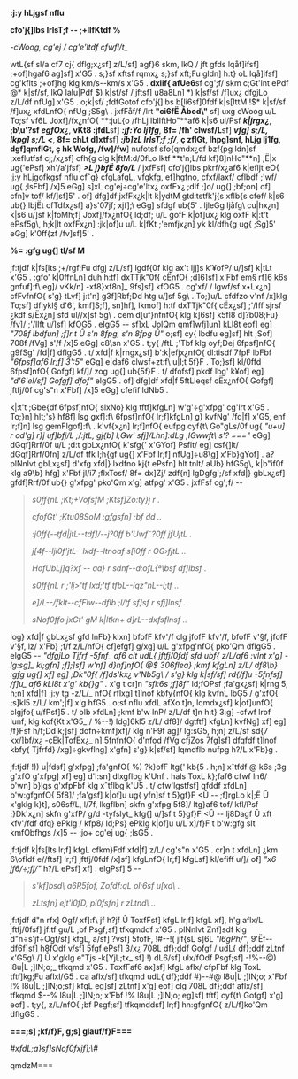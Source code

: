 **:j:y hLjgsf nflu**

**cfo\'j{\]lbs lrlsT;f -- ;+lIfKtdf %**

*-cWoog, cg\'ej / cg\'e\'ltdf cfwfl/t\_*

wtL{sf sl/a cf7 cj{ dflg;x¿sf\] z/L/sf\] agf}6 skm, lkQ / jft gfds
lqåf\]ifsf\] ;+of\]hgaf6 ag\]sf\] x\'G5 . s;}sf xftsf rqmx¿ s;}sf xft;Fu
gldn\] h:t} oL lqå\]ifsf\] cg\'kflts ;+of\]hg klg km/s--km/s x\'G5 .
**dxlif{ afUe6**sf cg\';f/ skm c;Gt\'lnt ePdf @\* k\|sf/sf, lkQ
lalu\|Pdf \$) k\|sf/sf / jftsf\] u8a8Ln\] \*) k\|sf/sf /f\]ux¿ dfgjLo
z/L/df nfUg\] x\'G5 . o;k\|sf/ ;fdfGotof cfo\'j{\]lbs b\[li6sf\]0fdf
k\|s\[lttM !\$\* k\|sf/sf /f\]ux¿ xfdLnfO{ nfUg ;S5g\\ . jxfFåf/f /lrt
**"ci6fË Åbod\\"** sf\] uxg cWoog u/L To;sf vf6L Joxf\]/fx¿nfO{ **:juL{o
/fhLj lblIftHo\"**af6 k\|s6 ul/Psf ***k\|jrgx¿***, **;b\\u\'?sf
*egfOx¿***, **vKt8 :jfdL**sf\] ***:jf:Yo lj1fg***, **8f= /fh\'
clwsf/L**sf\] ***vfg\] s;/L, lkpg\] s;/L \<***, **8f= chLt d\]xtf**sf\]
***:jb\]zL lrlsT;f ;f/***, **ç zflGt, lhpg\]snf, hLjg lj1fg,
dgf\]qmflGt, ç hk Wofg, /fw\]/fw**\] nufotsf sfo{qmdx¿df bzf{pg ldn\]sf
;xeflutfsf cj;/x¿sf\] cfh{g clg k\|ftM:d/0fLo lktf **t\'n;L/fd
kf}8\]nHo\"**n\] ;Ë\|x ug{\'ePsf\] xh\'/a\'jfsf\] ***\>L j}bfË 8fo/L***
/ jxfFsf\] cfo\'j{\]lbs pkrf/x¿af6 k\|efljt eO{ :j:y hLjgofkgsf nflu
cfˆg} cfgLafgL, vfgkfg, ef\]hgfno, cfxf/laxf/ cflbdf ;\'wf/ ug{ ;lsFbf\]
/x\]5 eGg\] s\]xL cg\'ej÷cg\'e\'ltx¿ oxfFx¿ ;dIf ;\]o/ ug{\] ;bf;on\]
of\] cfn\]v tof/ kf/\]sf\]5\' . of\] dfg\]df jxfFx¿k\|lt k\|ydtM
gtd:tstfk\'j{s xflb{s cfef/ k\|s6 ub{} lbjËt cfTdfx¿sf\] a}s\'07jf;
xjf\];\\ eGg\] sfdgf ub{5\' . ljleGg ljåfg\\ cu\|hx¿n\] k\|s6 u/\]sf
k\|foMh;f\] Joxf\]/fx¿nfO{ ld;df; u/L gofF k\|of\]ux¿ klg oxfF k\|:t\'t
ePsf5g\\, h;k\|lt oxfFx¿n\] :jk\|of\]u u/L k\|fKt ;\'emfjx¿n\] yk
kl/dfh{g ug{ ;Sg\]5\' eGg\] k\'0ff{zf /fv\]sf\]5\' .

**%= :gfg ug{\] tl/sf M**

jf:tjdf k\|fs\[lts ;+/rgf;Fu dfgj z/L/sf\] lgdf{0f klg ax\'t ljj\]s
k\'‍¥ofP/ u/\]sf\] k\|tLt x\'G5 . :gfo\' k\|0ffnLn\] duh h:tf\]
dxTTjk\"0f{ cËnfO{ ;d\]6\]sf\] x\'Fbf em§ rf\]6 k6s gnfuf\]:f\\ eg\]/
vKk/n\] -xf8}xf8n\]\_ 9fs\]sf\] kfOG5 . cg\'xf/ / lgwf/sf x•Lx¿n\]
cfFvfnfO{ s\'g} tLvf\] j:t\'n\] g3f\]Rbf;Dd htg u/\]sf 5g\\ . To;}u/L
cfdfzo v\'nf /x\]klg To;sf\] dflykl§ d\'6\', kmf\]S;f\], sn\]hf\],
lkmof\] h:tf dxTTjk\"0f{ cËx¿sf\] ;\'/Iff sjrsf ¿kdf s/Ëx¿n\] sfd
ul//x\]sf 5g\\ . cem d\[uf}nfnfO{ klg k\]6sf\] k5fl8 d\]?b08;Fu} /fv\]/
;\'/lIft u/\]sf\] kfOG5 . elgG5 -- sf\]xL JolQm qmf\]wfj\]un\] kLl8t
eof\] eg\] *"708f lbdfun\] ;f\]r t Û s\'n 8fpg, s\'n 8fpg Û"* o;sf\] cy{
lbdfu eg\]sf\] hlt ;Sof\] 708f /fVg\] s\'/f /x\]5 eGg\] c8\\sn x\'G5 .
t;y{ /ftL ;\'Tbf klg oyf;Dej 6fpsf\]nfO{ g9fSg\' /fd\|f\] dflgG5 . t/
xfd\|f k\|rngx¿sf\] b\':k\|efjx¿nfO{ dl:tisdf 7fpF lbFbf *"6fpsf\]af6
lr;f\] 3\':5"* eGg\] e\|daf6 clwsf+zt:f\\ u\|l;t 5f}F . To;}sf\] kl/0ffd
6fpsf\]nfO{ Gofgf\] kf/\]/ zog ug{\] ub{5f}F . t/ dfofsf\] pkdf lbg\'
k‍¥of\] eg\] *"d\'6\'el/sf\] Gofgf\] dfof"* elgG5 . of\] dfg\]df xfd\|f
5ftLleqsf cËx¿nfO{ Gofgf\] jftfj/0f cg\'s\"n x\'Fbf\] /x\]5 eGg\] cfefif
ldNb5 .

k\|:t\'t ;Gbe{df 6fpsf\]nfO{ slxNo} klg tftf\]kfgLn\] w\'g\'÷g\'xfpg\'
cg\'lrt x\'G5 . To;}n\] hlt;\'s} hf8f\] lsg gxf\]:f\\ 6fpsf\]nfO{
lr;f\]kfgLn\] g} kvfNg\' /fd\|f\] x\'G5, enf lr;f\]n\] lsg
gemFlgof\]:f\\ . k\'vf{x¿n\] lr;f\]nfO{ eufpg cyf{t\\ Go\"gLs/0f ug{
*"u+u\] r od\'g\] r}j uf\]bfj/L ;/:jtL, gj{b\] l;Gw\' sfj\]/Lhn\]:dLg
;lGwwft\\ s\'? ==="* eGg\] dGqf\]Rrf/0f u/L ;d:t gbLx¿nfO{ k\'sfg{\'
x\'GYof\] Psflt/ eg\] csf{\]lt/ dGqf\]Rrf/0fn\] z/L/df tfk l;h{gf ug{\]
x\'Fbf lr;f\] nfUg\]÷u8\\g\] x\'Fb}gYof\] . a? plNnlvt gbLx¿sf\] d\'xfg
xfd\|} lxdfno kj{t ePsfn\] hlt tnlt/ aUb} hfG5g\\, k\|b\"if0f klg a9\\b}
hfg\] x\'Fbf jl/i7 ;flxTosf/ 8f= dx\]Zj/ zdf{n\] lgDgfg\';/sf xfd\|}
gbLx¿sf\] gfdf\]Rrf/0f ub{} g\'xfpg\' pko\'Qm x\'g\] atfpg\' x\'G5 .
jxfFsf cg\';f/ --

> *s0ff{nL ;Kt;+VofsfM ;Ktsf\]Zo:ty}j r .*
>
> *cfofGt\' ;Ktu08SoM :gfgsfn\] ;bf dd ..*
>
> *:j0ff{--tfd\|jtL--tdf\]/--j?0ff b\'Uwf˜?0ff jfUjtL .*
>
> *j\[4f--lji0f\'jtL--lxdf--ltnoaf s\[i0ff r OG›fjtL ..*
>
> *HofUbLj\]q?xf -- aa} r sdnf--d:ofL{ª\\bsf df\]lbsf .*
>
> *s0ff{nL r ;\'lj\>\'tf lxd;\'tf tfbL--lqz\"nL--l;tf ..*
>
> *e\]/L--/fklt--cfFlw--dflb ;l/tf sf\]sf r sfj\]lnsf .*
>
> *sNof0ffo jxGt\' gM k\|ltkn+ d\]rL--dxfsflnsf ..*

log} xfd\|f gbLx¿sf gfd lnFb} klxn\] bfofF kfv\'/f clg jfofF kfv\'/f,
bfofF v\'§f, jfofF v\'§f, lz/ x\'Fb} ;f/f z/L/nfO{ cf\]efgf\] g/xg\] u/L
g\'xfpg\'nfO{ pko\'Qm dflgG5 . elgG5 -- *"dfgjLo Tjfrf -5fnf\_ af6 clt
udL{ jftfj/0fdf sfd ubf{ z/L/af6 :vlnt x\'g\] -lg:sg\]\_ kl;gfn\]
;f\];\]sf\] w\'nf\] d}nf\]nfO{ @\$ 306fleq} ;kmf kfgLn\] z/L/ df8\\b}
:gfg ug{\] xf\] eg\] ;Dk\"0f{ /f\]ds\'kx¿ v\'Nb5g\\ / s\'g} klg
k\|sf/sf\] rd{/f\]u -5fnfsf\] /f\]u\_ af6 kLl8t x\'g\' kb{}g" .* x\'g t
cr\]n *"sfl:6s ;f\]8f"* ld;fOPsf ;fa\'gx¿sf\] k\|rng 5, h;n\] xfd\|f\]
:j:y tg -z/L/\_ nfO{ rflxg\] t\]lnof kbfy{nfO{ klg kvfnL lbG5 / g\'xfO{
;s\]kl5 z/L/ km\';\|f\] x\'g hfG5 . o;sf nflu xfdL afXo t\]n, lqmdx¿sf\]
k\|of\]unfO{ clgjfo{ u/fPsf\]5 . t/ olb xfdLn\] ;kmf b\'w lnP/ z/L/df
t\]n h:t} 3:g\] -cfwf lrof lunf; klg kof{Kt x\'G5\_ / %--!) ldg\]6kl5
z/L/ df8\]/ dgtftf\] kfgLn\] kvfNg\] xf\] eg\] /f}Fsf h/f;Dd k;\]sf\]
dofn÷kmf\]xf\]/ klg n\'F9f ag\]/ lg:sG5, h;n\] z/L/sf sd{7 kx/\]bf/x¿
-cËk\|TofËx¿\_ n\] 5fnfnfO{ d\'nfod /fVg cfjZos 7fg\]sf\] dfqfdf t\]lnof
kbfy{ Tjfrfd} /xg\]÷gkvflng\] x\'gfn\] s\'g} k\|sf/sf\] lqmdflb nufpg
h?/L x\'Fb}g .

jf:tjdf !)) u\|fdsf\] g\'xfpg\] ;fa\'gnfO{ %) ?k}ofF ltg{\' kb{5 . h;n\]
xˆtfdf @ k6s ;3g g\'xfO g\'xfpg\] xf\] eg\] d\'l:sn\] dlxgflbg k\'Unf .
hals ToxL k};faf6 cfwf ln6/ b\'wn\] b}lgs g\'xfpFbf klg xˆtflbg k\'U5 .
t/ cfw\'lgstfsf\] gfddf xfdLn\] b\'w:gfgnfO{ 5f8\]/ ;fa\'gsf\] k\|of\]u
ug{ yfn\]sf t 5}gf}F \<Û -- ;f\]rgLo k\|;Ë Û x\'gklg k}t\], s06sf/L,
l/7f, lkgflbn\] skfn g\'xfpg 5f8\]/ ltg}af6 tof/ kfl/Psf ;}Dk\'x¿n\]
skfn g\'xfP/ g/d -tyfslyt\_ kfg{\] u/\]sf t 5}gf}F \<Û -- lj8Dagf Û xft
kfv\'/fdf dfq} ePklg / kfp8/ ld;Ps} ePklg k\|of\]u u/L x\]/f}F t
b\'w:gfg slt kmfObfhgs /x\]5 -- :jo+ cg\'ej ug{ ;lsG5 .

jf:tjdf k\|fs\[lts lr;f\] kfgL cfkm}Fdf xfd\|f\] z/L/ cg\'s\"n x\'G5 .
cr\]n t xfdLn\] ¿km 6\\ofÍdf e//ftsf\] lr;f\] jftfj/0fdf /x\]sf\]
kfgLnfO{ lr;f\] kfgLsf\] kl/efiff u/\]/ of\] *"x6 jf6/÷;fj/"* h?/L
ePsf\] xf\] . elgPsf\] 5 --

> *s\'kf\]bsd\\ a6R5fof, Zofdf:qL ol:6sf u\[xd\\ .*
>
> *zLtsfn\] ejt\'i0fD, pi0fsfn\] r zLtnd\\ ..*

jf:tjdf d\"n rfx\] Ogf/ xf\]:f\\ jf h?jf Û ToxfFsf\] kfgL lr;f\] kfgL
xf\], h\'g aflx/L jftfj/0fsf\] jf:tf gu/L ;bf Psgf;sf\] tfkqmddf x\'G5 .
plNnlvt Znf\]sdf klg d\"n÷s\'jf÷Ogf/sf\] kfgL, a/sf\] ?vsf\] 5fofF,
!#--!( jif{sL s\]6L *"l6gPh/"*, 9\'Ëf--df6f\]sf\] h8fOdf v/sf\] 5fgf
ePsf\] 3/x¿ 708L df};ddf Gofgf / udL{ df};ddf zLtnf x\'G5g\\ /\] Û
x\'gklg e\"Tjs -k\[YjL;tx\_ sf\] !) dL6/sf\] ulx/fOdf Psgf;sf\] -!%--@)
l8u\|L ;\]lN;o;\_ tfkqmd x\'G5 . ToxfFaf6 ax\]sf\] kfgL aflx/ cfpFbf klg
ToxL tftf\]kg;Fu aflxl/G5 . ca aflx/sf\] tfkqmd udL{ df};ddf #)--#@
l8u\|L ;\]lN;o; x\'Fbf !% l8u\|L ;\]lN;o;sf\] kfgL eg\]sf\] zLtnf\]
x\'g\] eof\] clg 708L df};ddf aflx/sf\] tfkqmd \$--% l8u\|L ;\]lN;o;
x\'Fbf !% l8u\|L ;\]lN;o; eg\]sf\] tftf\] cyf{t\\ Gofgf\] x\'g\] eof\] .
t;y{, z/L/nfO{ ;bf Psgf;sf\] tfkqmddsf\] lr;f\] hn:gfgnfO{ z/L/f\]ko\'Qm
dflgG5 .

**===;s\] ;kf/f}F, g;s\] glauf/f}F===**

*#xfdL;a}sf\]sNof0fxjf\];\\#*

qmdzM===
